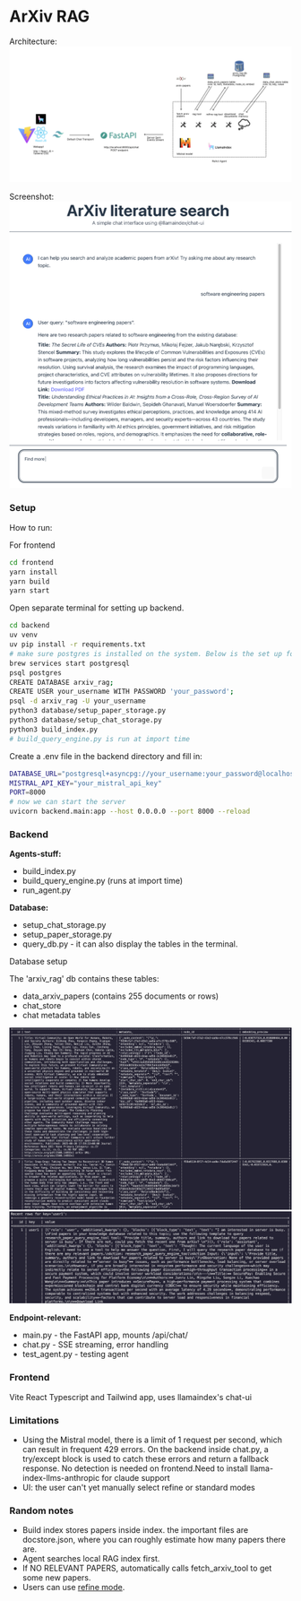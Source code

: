 # ArXiv RAG

Architecture:
![](architecture.png)

Screenshot:
![](example.png)

### Setup

How to run:

For frontend
```bash
cd frontend
yarn install
yarn build
yarn start
```

Open separate terminal for setting up backend.

```bash
cd backend
uv venv
uv pip install -r requirements.txt
# make sure postgres is installed on the system. Below is the set up for mac:
brew services start postgresql
psql postgres 
CREATE DATABASE arxiv_rag;
CREATE USER your_username WITH PASSWORD 'your_password';
psql -d arxiv_rag -U your_username
python3 database/setup_paper_storage.py
python3 database/setup_chat_storage.py
python3 build_index.py
# build_query_engine.py is run at import time
```

Create a .env file in the backend directory and fill in:
```bash
DATABASE_URL="postgresql+asyncpg://your_username:your_password@localhost:5432/arxiv_rag" 
MISTRAL_API_KEY="your_mistral_api_key" 
PORT=8000
# now we can start the server
uvicorn backend.main:app --host 0.0.0.0 --port 8000 --reload
```

### Backend
**Agents-stuff:**
- build_index.py
- build_query_engine.py (runs at import time)
- run_agent.py

**Database:**
- setup_chat_storage.py
- setup_paper_storage.py
- query_db.py - it can also display the tables in the terminal.

Database setup

The 'arxiv_rag' db contains these tables:
- data_arxiv_papers (contains 255 documents or rows)
- chat_store 
- chat metadata tables

![](papers.png)
![](chatstore.png)

**Endpoint-relevant:**
- main.py - the FastAPI app, mounts /api/chat/
- chat.py - SSE streaming, error handling
- test_agent.py - testing agent

### Frontend
Vite React Typescript and Tailwind app, uses llamaindex's chat-ui


### Limitations
- Using the Mistral model, there is a limit of 1 request per second, which can result in frequent 429 errors. On the backend inside chat.py, a try/except block is used to catch these errors and return a fallback response. No detection is needed on frontend.Need to install llama-index-llms-anthropic for claude support
- UI: the user can't yet manually select refine or standard modes


### Random notes
- Build index stores papers inside index. the important files are docstore.json, where you can roughly estimate how many papers there are.
- Agent searches local RAG index first.
- If NO RELEVANT PAPERS, automatically calls fetch_arxiv_tool to get some new papers. 
- Users can use [refine mode](https://docs.llamaindex.ai/en/stable/module_guides/deploying/query_engine/response_modes/).